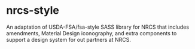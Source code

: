 # nrcs-style
An adaptation of USDA-FSA/fsa-style SASS library for NRCS that includes amendments, Material Design iconography, and extra components to support a design system for out partners at NRCS.
